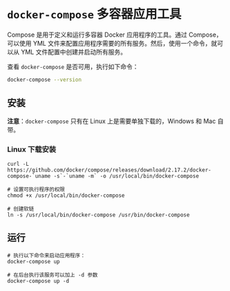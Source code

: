 # `docker-compose` 多容器应用工具

Compose 是用于定义和运行多容器 Docker 应用程序的工具。通过 Compose，可以使用 YML 文件来配置应用程序需要的所有服务。然后，使用一个命令，就可以从 YML 文件配置中创建并启动所有服务。

查看 `docker-compose` 是否可用，执行如下命令：

```bash
docker-compose --version
```

## 安装

**注意**：`docker-compose` 只有在 Linux 上是需要单独下载的，Windows 和 Mac 自带。

### Linux 下载安装

```shell
curl -L https://github.com/docker/compose/releases/download/2.17.2/docker-compose-`uname -s`-`uname -m` -o /usr/local/bin/docker-compose

# 设置可执行程序的权限
chmod +x /usr/local/bin/docker-compose

# 创建软链
ln -s /usr/local/bin/docker-compose /usr/bin/docker-compose
```

## 运行

```shell
# 执行以下命令来启动应用程序：
docker-compose up

# 在后台执行该服务可以加上 -d 参数
docker-compose up -d
```

